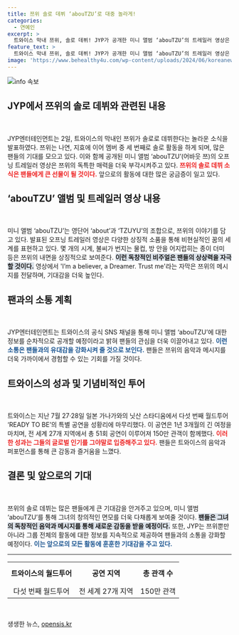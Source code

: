 ```yaml
---
title: 쯔위 솔로 데뷔 ‘abouTZU’로 대중 놀라게!
categories:
  - 연예인
excerpt: >
  트와이스 막내 쯔위, 솔로 데뷔! JYP가 공개한 미니 앨범 ‘abouTZU’의 트레일러 영상은 꿈과 같은 비현실적 장면들로 가득 차 있다. 쯔위의 매력을 느낄 수 있는 이 특별한 순간을 놓치지 마세요!
feature_text: >
  트와이스 막내 쯔위, 솔로 데뷔! JYP가 공개한 미니 앨범 ‘abouTZU’의 트레일러 영상은 꿈과 같은 비현실적 장면들로 가득 차 있다. 쯔위의 매력을 느낄 수 있는 이 특별한 순간을 놓치지 마세요!
image: 'https://www.behealthy4u.com/wp-content/uploads/2024/06/koreanews.jpg'
---
```


<p><img src="https://www.behealthy4u.com/wp-content/uploads/2024/06/koreanews.jpg" alt="info 속보" /></p>

<h2 data-ke-size="size26">JYP에서 쯔위의 솔로 데뷔와 관련된 내용</h2>

<p data-ke-size="size16">&nbsp;</p>

<p data-ke-size="size16">JYP엔터테인먼트는 2일, 트와이스의 막내인 쯔위가 솔로로 데뷔한다는 놀라운 소식을 발표하였다. 쯔위는 나연, 지효에 이어 멤버 중 세 번째로 솔로 활동을 하게 되며, 많은 팬들의 기대를 모으고 있다. 이와 함께 공개된 미니 앨범 ‘abouTZU’(어바웃 쯔)의 오프닝 트레일러 영상은 쯔위의 독특한 매력을 더욱 부각시켜주고 있다. <b><span style="color: #ee2323;">쯔위의 솔로 데뷔 소식은 팬들에게 큰 선물이 될 것이다.</span></b> 앞으로의 활동에 대한 많은 궁금증이 일고 있다.</p>

<h2 data-ke-size="size26">‘abouTZU’ 앨범 및 트레일러 영상 내용</h2>

<p data-ke-size="size16">&nbsp;</p>

<p data-ke-size="size16">미니 앨범 ‘abouTZU’는 영단어 ‘about’과 ‘TZUYU’의 조합으로, 쯔위의 이야기를 담고 있다. 발표된 오프닝 트레일러 영상은 다양한 상징적 소품을 통해 비현실적인 꿈의 세계를 표현하고 있다. 몇 개의 시계, 불씨가 번지는 물컵, 방 안을 어지럽히는 종이 더미 등은 쯔위의 내면을 상징적으로 보여준다. <b><span style="background-color: #21538527;">이런 독창적인 비주얼은 팬들의 상상력을 자극할 것이다.</span></b> 영상에서 'I’m a believer, a Dreamer. Trust me'라는 자막은 쯔위의 메시지를 전달하며, 기대감을 더욱 높인다.</p>

<h2 data-ke-size="size26">팬과의 소통 계획</h2>

<p data-ke-size="size16">&nbsp;</p>

<p data-ke-size="size16">JYP엔터테인먼트는 트와이스의 공식 SNS 채널을 통해 미니 앨범 ‘abouTZU’에 대한 정보를 순차적으로 공개할 예정이라고 밝혀 팬들의 관심을 더욱 이끌어내고 있다. <b><span style="color: #1a5490;">이런 소통은 팬들과의 유대감을 강화시켜 줄 것으로 보인다.</span></b> 팬들은 쯔위의 음악과 메시지를 더욱 가까이에서 경험할 수 있는 기회를 가질 것이다.</p>

<h2 data-ke-size="size26">트와이스의 성과 및 기념비적인 투어</h2>

<p data-ke-size="size16">&nbsp;</p>

<p data-ke-size="size16">트와이스는 지난 7월 27·28일 일본 가나가와의 닛산 스타디움에서 다섯 번째 월드투어 ‘READY TO BE’의 특별 공연을 성황리에 마무리했다. 이 공연은 1년 3개월의 긴 여정을 마치며, 전 세계 27개 지역에서 총 51회 공연이 이루어져 150만 관객이 함께했다. <b><span style="color: #ee2323;">이러한 성과는 그들의 글로벌 인기를 그야말로 입증해주고 있다.</span></b> 팬들은 트와이스의 음악과 퍼포먼스를 통해 큰 감동과 즐거움을 느꼈다.</p>

<h2 data-ke-size="size26">결론 및 앞으로의 기대</h2>

<p data-ke-size="size16">&nbsp;</p>

<p data-ke-size="size16">쯔위의 솔로 데뷔는 많은 팬들에게 큰 기대감을 안겨주고 있으며, 미니 앨범 ‘abouTZU’를 통해 그녀의 창의적인 면모를 더욱 다채롭게 보여줄 것이다. <b><span style="background-color: #21538527;">팬들은 그녀의 독창적인 음악과 메시지를 통해 새로운 감동을 받을 예정이다.</span></b> 또한, JYP는 쯔위뿐만 아니라 그룹 전체의 활동에 대한 정보를 지속적으로 제공하여 팬들과의 소통을 강화할 예정이다. <b><span style="color: #1a5490;">이는 앞으로의 모든 활동에 훈훈한 기대감을 주고 있다.</span></b></p>

<hr>

<table style="width: 100%;">
<tr>
<td style="text-align: center; height: 51px;"><b>트와이스의 월드투어</b></td>
<td style="text-align: center; height: 51px;"><b>공연 지역</b></td>
<td style="text-align: center; height: 51px;"><b>총 관객 수</b></td>
</tr>
<tr>
<td style="text-align: center; height: 17px;">다섯 번째 월드투어</td>
<td style="text-align: center; height: 17px;">전 세계 27개 지역</td>
<td style="text-align: center; height: 17px;">150만 관객</td>
</tr>
</table>

<p data-ke-size="size16">&nbsp;</p>
생생한 뉴스, <a href="https://opensis.kr" rel="dofollow">opensis.kr</a>


